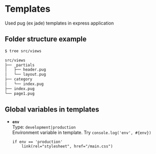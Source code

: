 # Templates

Used pug (ex jade) templates in express application

## Folder structure example

```bash
$ tree src/views

src/views
├── _partials
│   ├── header.pug
│   └── layout.pug
├── category
│   └── index.pug
├── index.pug
└── page1.pug
```

## Global variables in templates

* **`env`**<br>
  Type: `development|production`<br>
  Environment variable in template. Try `console.log('env', #{env})`

  ```jade
  if env == 'production'
      link(rel="stylesheet", href="/main.css")
  ```
